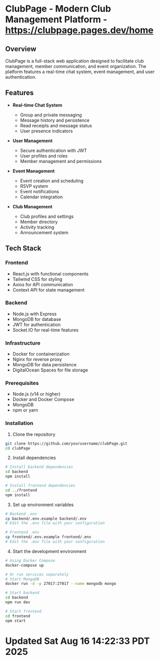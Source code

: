 # ClubPage - Modern Club Management Platform - https://clubpage.pages.dev/home

## Overview
ClubPage is a full-stack web application designed to facilitate club management, member communication, and event organization. The platform features a real-time chat system, event management, and user authentication.

## Features
- **Real-time Chat System**
  - Group and private messaging
  - Message history and persistence
  - Read receipts and message status
  - User presence indicators

- **User Management**
  - Secure authentication with JWT
  - User profiles and roles
  - Member management and permissions

- **Event Management**
  - Event creation and scheduling
  - RSVP system
  - Event notifications
  - Calendar integration

- **Club Management**
  - Club profiles and settings
  - Member directory
  - Activity tracking
  - Announcement system

## Tech Stack
### Frontend
- React.js with functional components
- Tailwind CSS for styling
- Axios for API communication
- Context API for state management

### Backend
- Node.js with Express
- MongoDB for database
- JWT for authentication
- Socket.IO for real-time features

### Infrastructure
- Docker for containerization
- Nginx for reverse proxy
- MongoDB for data persistence
- DigitalOcean Spaces for file storage

### Prerequisites
- Node.js (v14 or higher)
- Docker and Docker Compose
- MongoDB
- npm or yarn

### Installation
1. Clone the repository
```bash
git clone https://github.com/yourusername/clubPage.git
cd clubPage
```

2. Install dependencies
```bash
# Install backend dependencies
cd backend
npm install

# Install frontend dependencies
cd ../frontend
npm install
```

3. Set up environment variables
```bash
# Backend .env
cp backend/.env.example backend/.env
# Edit the .env file with your configuration

# Frontend .env
cp frontend/.env.example frontend/.env
# Edit the .env file with your configuration
```

4. Start the development environment
```bash
# Using Docker Compose
docker-compose up

# Or run services separately
# Start MongoDB
docker run -d -p 27017:27017 --name mongodb mongo

# Start backend
cd backend
npm run dev

# Start frontend
cd frontend
npm start
```
# Updated Sat Aug 16 14:22:33 PDT 2025
